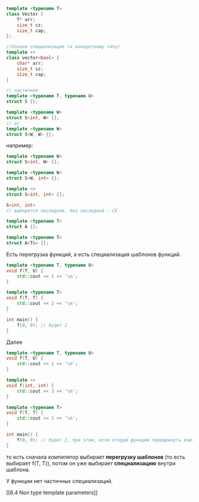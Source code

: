 ```cpp
template <typename T>
class Vector {
	T* arr;
	size_t cz;
	size_t cap;
};

//полная специализация (к конкретному типу)
template <>
class vector<bool> {
	char* arr;
	size_t sz;
	size_t cap;
}

// частичная
template <typename T, typename U>
struct S {};

template <typename W>
struct S<int, W> {};
// or
template <typename W>
struct S<W, W> {};
```

например:
```cpp
template <typename W>
struct S<int, W> {};

template <typename W>
struct S<W, int> {};

template <>
struct S<int, int> {};

S<int, int>
// выберется последняя, без последней - CE

template <typename T>
struct A {};

template <typename T>
struct A<T&> {};
```

Есть перегрузка функций, а есть специализация шаблонов функций.

```cpp
template <typename T, typename U>
void f(T, U) {
	std::cout << 1 << '\n';
}

template <typename T>
void f(T, T) {
	std::cout << 2 << '\n';
}

int main() {
	f(0, 0); // будет 2
}
```
Далее
```cpp
template <typename T, typename U>
void f(T, U) {
	std::cout << 1 << '\n';
}

template <>
void f(int, int) {
	std::cout << 3 << '\n';
}

template <typename T>
void f(T, T) {
	std::cout << 2 << '\n';
}

int main() {
	f(0, 0); // будет 2, при этом, если вторую функцию передвинуть вниз, то будет 3
}
```

то есть сначала компилятор выбирает **перегрузку шаблонов** (то есть выбирает f(T, T)), потом он уже выбирает **специализацию** внутри шаблона.

У функции нет частичных специализаций.

[[6.4 Non type template parameters]]
